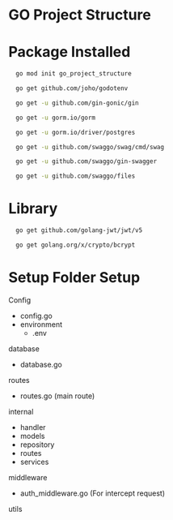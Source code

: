 # GO Project Structure

# Package Installed

```bash
  go mod init go_project_structure
```

```bash
  go get github.com/joho/godotenv
```

```bash
  go get -u github.com/gin-gonic/gin
```

```bash
  go get -u gorm.io/gorm
```

```bash
  go get -u gorm.io/driver/postgres
```

```bash
  go get -u github.com/swaggo/swag/cmd/swag
```

```bash
  go get -u github.com/swaggo/gin-swagger
```

```bash
  go get -u github.com/swaggo/files
```

# Library

```bash
  go get github.com/golang-jwt/jwt/v5
```

```bash
  go get golang.org/x/crypto/bcrypt
```

# Setup Folder Setup

Config
- config.go
- environment
    - .env

database
- database.go

routes
- routes.go (main route)

internal 
- handler
- models
- repository
- routes
- services

middleware 
- auth_middleware.go (For intercept request)
 
utils